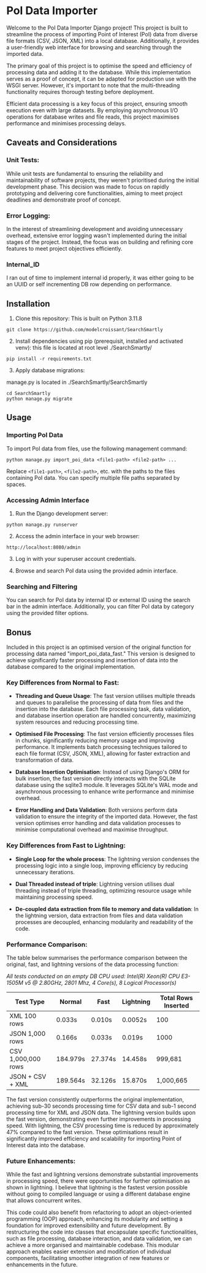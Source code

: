 # PoI Data Importer

Welcome to the PoI Data Importer Django project! This project is built to streamline the process of importing Point of Interest (PoI) data from diverse file formats (CSV, JSON, XML) into a local database. Additionally, it provides a user-friendly web interface for browsing and searching through the imported data.

The primary goal of this project is to optimise the speed and efficiency of processing data and adding it to the database. While this implementation serves as a proof of concept, it can be adapted for production use with the WSGI server. However, it's important to note that the multi-threading functionality requires thorough testing before deployment.

Efficient data processing is a key focus of this project, ensuring smooth execution even with large datasets. By employing asynchronous I/O operations for database writes and file reads, this project maximises performance and minimises processing delays.

## Caveats and Considerations

### Unit Tests:
While unit tests are fundamental to ensuring the reliability and maintainability of software projects, they weren't prioritised during the initial development phase. This decision was made to focus on rapidly prototyping and delivering core functionalities, aiming to meet project deadlines and demonstrate proof of concept. 

### Error Logging:
In the interest of streamlining development and avoiding unnecessary overhead, extensive error logging wasn't implemented during the initial stages of the project. Instead, the focus was on building and refining core features to meet project objectives efficiently.

### Internal_ID
I ran out of time to implement internal id properly, it was either going to be an UUID or self incrementing DB row depending on performance.

## Installation

1. Clone this repository:
This is built on Python 3.11.8
```
git clone https://github.com/modelcroissant/SearchSmartly
```

2. Install dependencies using pip (prerequisit, installed and activated venv):
this file is located at root level ./SearchSmartly/
```
pip install -r requirements.txt
```

3. Apply database migrations:
   
manage.py is located in ./SearchSmartly/SearchSmartly
```
cd SearchSmartly
python manage.py migrate
```

## Usage

### Importing PoI Data

To import PoI data from files, use the following management command:

```
python manage.py import_poi_data <file1-path> <file2-path> ...
```

Replace `<file1-path>`, `<file2-path>`, etc. with the paths to the files containing PoI data. You can specify multiple file paths separated by spaces.

### Accessing Admin Interface

1. Run the Django development server:

```
python manage.py runserver
```

2. Access the admin interface in your web browser:

```
http://localhost:8080/admin
```

3. Log in with your superuser account credentials.

4. Browse and search PoI data using the provided admin interface.

### Searching and Filtering

You can search for PoI data by internal ID or external ID using the search bar in the admin interface. Additionally, you can filter PoI data by category using the provided filter options.

## Bonus

Included in this project is an optimised version of the original function for processing data named "import_poi_data_fast." This version is designed to achieve significantly faster processing and insertion of data into the database compared to the original implementation.

### Key Differences from Normal to Fast:

- **Threading and Queue Usage**: The fast version utilises multiple threads and queues to parallelise the processing of data from files and the insertion into the database. Each file processing task, data validation, and database insertion operation are handled concurrently, maximizing system resources and reducing processing time.
  
- **Optimised File Processing**: The fast version efficiently processes files in chunks, significantly reducing memory usage and improving performance. It implements batch processing techniques tailored to each file format (CSV, JSON, XML), allowing for faster extraction and transformation of data.

- **Database Insertion Optimisation**: Instead of using Django's ORM for bulk insertion, the fast version directly interacts with the SQLite database using the sqlite3 module. It leverages SQLite's WAL mode and asynchronous processing to enhance write performance and minimise overhead.

- **Error Handling and Data Validation**: Both versions perform data validation to ensure the integrity of the imported data. However, the fast version optimises error handling and data validation processes to minimise computational overhead and maximise throughput.

### Key Differences from Fast to Lightning:

- **Single Loop for the whole process**: The lightning version condenses the processing logic into a single loop, improving efficiency by reducing unnecessary iterations.
  
- **Dual Threaded instead of triple**: Lightning version utilises dual threading instead of triple threading, optimizing resource usage while maintaining processing speed.
  
- **De-coupled data extraction from file to memory and data validation**: In the lightning version, data extraction from files and data validation processes are decoupled, enhancing modularity and readability of the code.

### Performance Comparison:

The table below summarises the performance comparison between the original, fast, and lightning versions of the data processing function:

*All tests conducted on an empty DB*
*CPU used: Intel(R) Xeon(R) CPU E3-1505M v5 @ 2.80GHz, 2801 Mhz, 4 Core(s), 8 Logical Processor(s)*

| Test Type | Normal | Fast | Lightning | Total Rows Inserted |
| --------  | ------ | ---- | --------- | ------------------- |
| XML 100 rows | 0.033s | 0.010s | 0.0052s | 100 |
| JSON 1,000 rows | 0.166s | 0.033s| 0.019s | 1000 |
| CSV 1,000,000 rows | 184.979s | 27.374s | 14.458s | 999,681 |
| JSON + CSV + XML | 189.564s | 32.126s | 15.870s | 1,000,665 |

The fast version consistently outperforms the original implementation, achieving sub-30 seconds processing time for CSV data and sub-1 second processing time for XML and JSON data. The lightning version builds upon the fast version, demonstrating even further improvements in processing speed. With lightning, the CSV processing time is reduced by approximately 47% compared to the fast version. These optimisations result in significantly improved efficiency and scalability for importing Point of Interest data into the database.

### Future Enhancements:

While the fast and lightning versions demonstrate substantial improvements in processing speed, there were opportunities for further optimisation as shown in lightning. I believe that lightning is the fastest version possible without going to compiled language or using a different database engine that allows concurrent writes.

This code could also benefit from refactoring to adopt an object-oriented programming (OOP) approach, enhancing its modularity and setting a foundation for improved extensibility and future development. By restructuring the code into classes that encapsulate specific functionalities, such as file processing, database interaction, and data validation, we can achieve a more organised and maintainable codebase. This modular approach enables easier extension and modification of individual components, facilitating smoother integration of new features or enhancements in the future.
